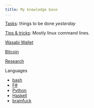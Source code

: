 ```yaml
---
title: My knowledge base 
...
```


 [Tasks](tasks): things to be done _yesterday_ 
 
 [Tips & tricks](tips):  Mostly linux command lines.

 [Wasabi Wallet](wasabi/index)

 [Bitcoin](bitcoin)
 
 [Research](research)
 
 Languages
 * [bash](langs/bash)
 * [F#](langs/fshap)
 * [Python](langs/python)
 * [Haskell](langs/haskell)
 * [brainfuck](langs/brainfuck)  
